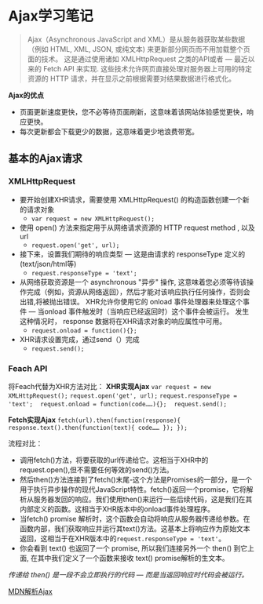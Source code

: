 # Ajax学习笔记
>Ajax（Asynchronous JavaScript and XML）是从服务器获取某些数据（例如 HTML, XML, JSON, 或纯文本) 来更新部分网页而不用加载整个页面的技术。
>这是通过使用诸如 XMLHttpRequest 之类的API或者 — 最近以来的 Fetch API 来实现. 这些技术允许网页直接处理对服务器上可用的特定资源的 HTTP 请求，并在显示之前根据需要对结果数据进行格式化。
>

**Ajax的优点**
- 页面更新速度更快，您不必等待页面刷新，这意味着该网站体验感觉更快，响应更快。
- 每次更新都会下载更少的数据，这意味着更少地浪费带宽。

## 基本的Ajax请求
### XMLHttpRequest
- 要开始创建XHR请求，需要使用 XMLHttpRequest() 的构造函数创建一个新的请求对象
	- `var request = new XMLHttpRequest();`
- 使用 open() 方法来指定用于从网络请求资源的 HTTP request method , 以及url
	- `request.open('get', url);`
- 接下来，设置我们期待的响应类型 —  这是由请求的 responseType 定义的(text/json/html等)
	- `request.responseType = 'text';`
- 从网络获取资源是一个 asynchronous "异步" 操作, 这意味着您必须等待该操作完成（例如，资源从网络返回），然后才能对该响应执行任何操作，否则会出错,将被抛出错误。 XHR允许你使用它的 onload 事件处理器来处理这个事件 — 当onload 事件触发时（当响应已经返回时）这个事件会被运行。 发生这种情况时， response 数据将在XHR请求对象的响应属性中可用。
	- `request.onload = function(){};`
- XHR请求设置完成，通过send（）完成
	- `request.send();`

### Feach API
将Feach代替为XHR方法对比：
**XHR实现Ajax**
`var request = new XMLHttpRequest();`
`request.open('get', url);`
`request.responseType = 'text';`
` `
`request.onload = function(code……){};`
` `
`request.send();`

**Fetch实现Ajax**
`fetch(url).then(function(response){
	response.text().then(function(text){
		code……
	});
});`

流程对比：
- 调用fetch()方法，将要获取的url传递给它。这相当于XHR中的request.open(),但不需要任何等效的send()方法。
- 然后then()方法连接到了fetch()末尾-这个方法是Promises的一部分，是一个用于执行异步操作的现代JavaScript特性。fetch()返回一个promise，它将解析从服务器发回的响应。我们使用then()来运行一些后续代码，这是我们在其内部定义的函数。这相当于XHR版本中的onload事件处理程序。
- 当fetch() promise 解析时，这个函数会自动将响应从服务器传递给参数。在函数内部，我们获取响应并运行其text()方法。这基本上将响应作为原始文本返回，这相当于在XHR版本中的`request.responseType = 'text'`。
- 你会看到 text() 也返回了一个 promise, 所以我们连接另外一个 then() 到它上面, 在其中我们定义了一个函数来接收 text() promise解析的生文本。

*传递给 then() 是一段不会立即执行的代码 — 而是当返回响应时代码会被运行。*

[MDN解析Ajax](https://developer.mozilla.org/zh-CN/docs/Learn/JavaScript/Client-side_web_APIs/Fetching_data)